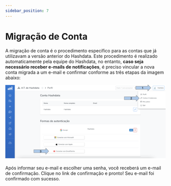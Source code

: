 ```yaml
---
sidebar_position: 7
---
```

# Migração de Conta

A migração de conta é o procedimento específico para as contas que já utilizavam a versão anterior do Hashdata. Este procedimento é realizado automaticamente pela equipe do Hashdata, no entanto, **caso seja necessário receber e-mails de notificações**, é preciso vincular a nova conta migrada a um e-mail e confirmar conforme as três etapas da imagem abaixo:

![migration](./images/migration.png)  

Após informar seu e-mail e escolher uma senha, você receberá um e-mail de confirmação. 
Clique no link de confirmação e pronto! Seu e-mail foi confirmado com sucesso.

